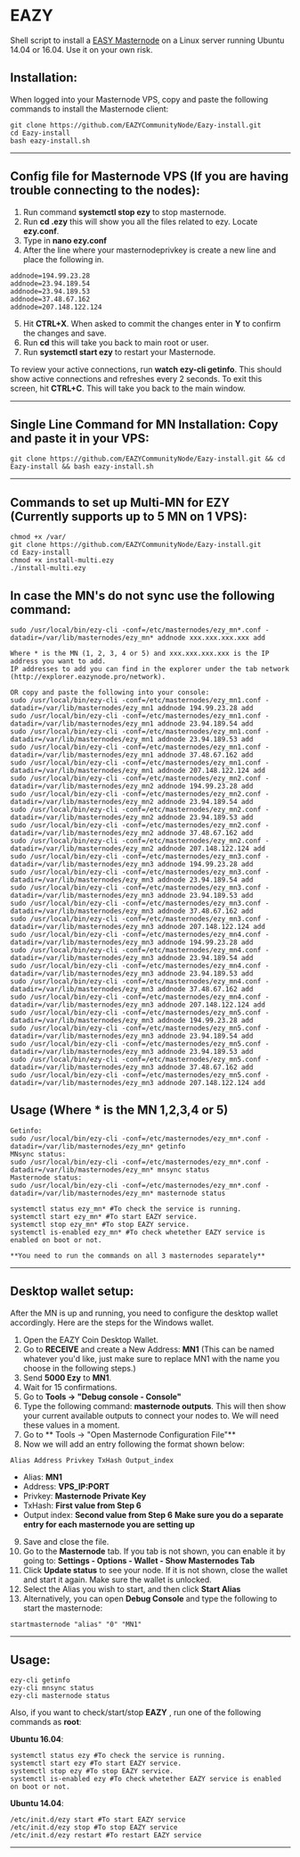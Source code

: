 # EAZY
Shell script to install a [EASY Masternode](https://www.eazynode.pro/) on a Linux server running Ubuntu 14.04 or 16.04. Use it on your own risk.


## Installation:

When logged into your Masternode VPS, copy and paste the following commands to install the Masternode client:
```
git clone https://github.com/EAZYCommunityNode/Eazy-install.git
cd Eazy-install
bash eazy-install.sh
```
***
## Config file for Masternode VPS (If you are having trouble connecting to the nodes):

1. Run command **systemctl stop ezy** to stop masternode.
2. Run **cd .ezy** this will show you all the files related to ezy. Locate **ezy.conf**.
3. Type in **nano ezy.conf**
4. After the line where your masternodeprivkey is create a new line and place the following in.
```
addnode=194.99.23.28
addnode=23.94.189.54
addnode=23.94.189.53
addnode=37.48.67.162
addnode=207.148.122.124
```
5. Hit **CTRL+X**. When asked to commit the changes enter in **Y** to confirm the changes and save. 
6. Run **cd** this will take you back to main root or user.
7. Run **systemctl start ezy** to restart your Masternode. 

To review your active connections, run **watch ezy-cli getinfo**. This should show active connections and refreshes every 2 seconds.
To exit this screen, hit **CTRL+C**. This will take you back to the main window.




***
## Single Line Command for MN Installation: Copy and paste it in your VPS: 
```
git clone https://github.com/EAZYCommunityNode/Eazy-install.git && cd Eazy-install && bash eazy-install.sh

```
***
## Commands to set up Multi-MN for EZY (Currently supports up to 5 MN on 1 VPS):
```
chmod +x /var/
git clone https://github.com/EAZYCommunityNode/Eazy-install.git
cd Eazy-install
chmod +x install-multi.ezy
./install-multi.ezy
```
## In case the MN's do not sync use the following command:
```
sudo /usr/local/bin/ezy-cli -conf=/etc/masternodes/ezy_mn*.conf -datadir=/var/lib/masternodes/ezy_mn* addnode xxx.xxx.xxx.xxx add

Where * is the MN (1, 2, 3, 4 or 5) and xxx.xxx.xxx.xxx is the IP address you want to add.
IP addresses to add you can find in the explorer under the tab network (http://explorer.eazynode.pro/network).

OR copy and paste the following into your console:
sudo /usr/local/bin/ezy-cli -conf=/etc/masternodes/ezy_mn1.conf -datadir=/var/lib/masternodes/ezy_mn1 addnode 194.99.23.28 add
sudo /usr/local/bin/ezy-cli -conf=/etc/masternodes/ezy_mn1.conf -datadir=/var/lib/masternodes/ezy_mn1 addnode 23.94.189.54 add
sudo /usr/local/bin/ezy-cli -conf=/etc/masternodes/ezy_mn1.conf -datadir=/var/lib/masternodes/ezy_mn1 addnode 23.94.189.53 add
sudo /usr/local/bin/ezy-cli -conf=/etc/masternodes/ezy_mn1.conf -datadir=/var/lib/masternodes/ezy_mn1 addnode 37.48.67.162 add
sudo /usr/local/bin/ezy-cli -conf=/etc/masternodes/ezy_mn1.conf -datadir=/var/lib/masternodes/ezy_mn1 addnode 207.148.122.124 add
sudo /usr/local/bin/ezy-cli -conf=/etc/masternodes/ezy_mn2.conf -datadir=/var/lib/masternodes/ezy_mn2 addnode 194.99.23.28 add
sudo /usr/local/bin/ezy-cli -conf=/etc/masternodes/ezy_mn2.conf -datadir=/var/lib/masternodes/ezy_mn2 addnode 23.94.189.54 add
sudo /usr/local/bin/ezy-cli -conf=/etc/masternodes/ezy_mn2.conf -datadir=/var/lib/masternodes/ezy_mn2 addnode 23.94.189.53 add
sudo /usr/local/bin/ezy-cli -conf=/etc/masternodes/ezy_mn2.conf -datadir=/var/lib/masternodes/ezy_mn2 addnode 37.48.67.162 add
sudo /usr/local/bin/ezy-cli -conf=/etc/masternodes/ezy_mn2.conf -datadir=/var/lib/masternodes/ezy_mn2 addnode 207.148.122.124 add
sudo /usr/local/bin/ezy-cli -conf=/etc/masternodes/ezy_mn3.conf -datadir=/var/lib/masternodes/ezy_mn3 addnode 194.99.23.28 add
sudo /usr/local/bin/ezy-cli -conf=/etc/masternodes/ezy_mn3.conf -datadir=/var/lib/masternodes/ezy_mn3 addnode 23.94.189.54 add
sudo /usr/local/bin/ezy-cli -conf=/etc/masternodes/ezy_mn3.conf -datadir=/var/lib/masternodes/ezy_mn3 addnode 23.94.189.53 add
sudo /usr/local/bin/ezy-cli -conf=/etc/masternodes/ezy_mn3.conf -datadir=/var/lib/masternodes/ezy_mn3 addnode 37.48.67.162 add
sudo /usr/local/bin/ezy-cli -conf=/etc/masternodes/ezy_mn3.conf -datadir=/var/lib/masternodes/ezy_mn3 addnode 207.148.122.124 add
sudo /usr/local/bin/ezy-cli -conf=/etc/masternodes/ezy_mn4.conf -datadir=/var/lib/masternodes/ezy_mn3 addnode 194.99.23.28 add
sudo /usr/local/bin/ezy-cli -conf=/etc/masternodes/ezy_mn4.conf -datadir=/var/lib/masternodes/ezy_mn3 addnode 23.94.189.54 add
sudo /usr/local/bin/ezy-cli -conf=/etc/masternodes/ezy_mn4.conf -datadir=/var/lib/masternodes/ezy_mn3 addnode 23.94.189.53 add
sudo /usr/local/bin/ezy-cli -conf=/etc/masternodes/ezy_mn4.conf -datadir=/var/lib/masternodes/ezy_mn3 addnode 37.48.67.162 add
sudo /usr/local/bin/ezy-cli -conf=/etc/masternodes/ezy_mn4.conf -datadir=/var/lib/masternodes/ezy_mn3 addnode 207.148.122.124 add
sudo /usr/local/bin/ezy-cli -conf=/etc/masternodes/ezy_mn5.conf -datadir=/var/lib/masternodes/ezy_mn3 addnode 194.99.23.28 add
sudo /usr/local/bin/ezy-cli -conf=/etc/masternodes/ezy_mn5.conf -datadir=/var/lib/masternodes/ezy_mn3 addnode 23.94.189.54 add
sudo /usr/local/bin/ezy-cli -conf=/etc/masternodes/ezy_mn5.conf -datadir=/var/lib/masternodes/ezy_mn3 addnode 23.94.189.53 add
sudo /usr/local/bin/ezy-cli -conf=/etc/masternodes/ezy_mn5.conf -datadir=/var/lib/masternodes/ezy_mn3 addnode 37.48.67.162 add
sudo /usr/local/bin/ezy-cli -conf=/etc/masternodes/ezy_mn5.conf -datadir=/var/lib/masternodes/ezy_mn3 addnode 207.148.122.124 add
```
## Usage (Where * is the MN 1,2,3,4 or 5)
```
Getinfo:
sudo /usr/local/bin/ezy-cli -conf=/etc/masternodes/ezy_mn*.conf -datadir=/var/lib/masternodes/ezy_mn* getinfo
MNsync status:
sudo /usr/local/bin/ezy-cli -conf=/etc/masternodes/ezy_mn*.conf -datadir=/var/lib/masternodes/ezy_mn* mnsync status
Masternode status:
sudo /usr/local/bin/ezy-cli -conf=/etc/masternodes/ezy_mn*.conf -datadir=/var/lib/masternodes/ezy_mn* masternode status

systemctl status ezy_mn* #To check the service is running.
systemctl start ezy_mn* #To start EAZY service.
systemctl stop ezy_mn* #To stop EAZY service.
systemctl is-enabled ezy_mn* #To check whetether EAZY service is enabled on boot or not.

**You need to run the commands on all 3 masternodes separately**
```
***
## Desktop wallet setup:

After the MN is up and running, you need to configure the desktop wallet accordingly. Here are the steps for the Windows wallet.
1. Open the EAZY Coin Desktop Wallet.
2. Go to **RECEIVE** and create a New Address: **MN1** (This can be named whatever you'd like, just make sure to replace MN1 with the name you choose in the following steps.)
3. Send **5000 Ezy** to **MN1**.
4. Wait for 15 confirmations.
5. Go to **Tools -> "Debug console - Console"**
6. Type the following command: **masternode outputs**. This will then show your current available outputs to connect your nodes to. We will need these values in a moment.
7. Go to  ** Tools -> "Open Masternode Configuration File"**
8. Now we will add an entry following the format shown below:
```
Alias Address Privkey TxHash Output_index
```
* Alias: **MN1**
* Address: **VPS_IP:PORT**
* Privkey: **Masternode Private Key**
* TxHash: **First value from Step 6**
* Output index:  **Second value from Step 6** 
**Make sure you do a separate entry for each masternode you are setting up**
9. Save and close the file.
10. Go to the **Masternode** tab. If you tab is not shown, you can enable it by going to: **Settings - Options - Wallet - Show Masternodes Tab**
11. Click **Update status** to see your node. If it is not shown, close the wallet and start it again. Make sure the wallet is unlocked.
12. Select the Alias you wish to start, and then click **Start Alias**
13. Alternatively, you can open **Debug Console** and type the following to start the masternode:
```
startmasternode "alias" "0" "MN1" 
```
***

## Usage:
```
ezy-cli getinfo
ezy-cli mnsync status
ezy-cli masternode status
```
Also, if you want to check/start/stop **EAZY** , run one of the following commands as **root**:

**Ubuntu 16.04**:
```
systemctl status ezy #To check the service is running.
systemctl start ezy #To start EAZY service.
systemctl stop ezy #To stop EAZY service.
systemctl is-enabled ezy #To check whetether EAZY service is enabled on boot or not.
```
**Ubuntu 14.04**:  
```
/etc/init.d/ezy start #To start EAZY service
/etc/init.d/ezy stop #To stop EAZY service
/etc/init.d/ezy restart #To restart EAZY service
```
***
